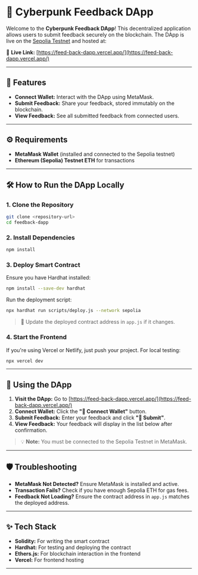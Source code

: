 # 🚀 Cyberpunk Feedback DApp

Welcome to the **Cyberpunk Feedback DApp**! This decentralized application allows users to submit feedback securely on the blockchain. The DApp is live on the [Sepolia Testnet](https://sepolia.etherscan.io/) and hosted at:

🔗 **Live Link:** [https://feed-back-dapp.vercel.app/](https://feed-back-dapp.vercel.app/)

---

## 📄 Features
- **Connect Wallet:** Interact with the DApp using MetaMask.
- **Submit Feedback:** Share your feedback, stored immutably on the blockchain.
- **View Feedback:** See all submitted feedback from connected users.

---

## ⚙️ Requirements
- **MetaMask Wallet** (installed and connected to the Sepolia testnet)
- **Ethereum (Sepolia) Testnet ETH** for transactions

---

## 🛠️ How to Run the DApp Locally

### 1. **Clone the Repository**
```bash
git clone <repository-url>
cd feedback-dapp
```

### 2. **Install Dependencies**
```bash
npm install
```

### 3. **Deploy Smart Contract**
Ensure you have Hardhat installed:
```bash
npm install --save-dev hardhat
```

Run the deployment script:
```bash
npx hardhat run scripts/deploy.js --network sepolia
```

> 🔄 Update the deployed contract address in `app.js` if it changes.

### 4. **Start the Frontend**
If you're using Vercel or Netlify, just push your project. For local testing:
```bash
npx vercel dev
```

---

## 🔗 Using the DApp
1. **Visit the DApp:** Go to [https://feed-back-dapp.vercel.app/](https://feed-back-dapp.vercel.app/)
2. **Connect Wallet:** Click the **"🔗 Connect Wallet"** button.
3. **Submit Feedback:** Enter your feedback and click **"🚀 Submit"**.
4. **View Feedback:** Your feedback will display in the list below after confirmation.

> 💡 **Note:** You must be connected to the Sepolia Testnet in MetaMask.

---

## 🛡️ Troubleshooting
- **MetaMask Not Detected?** Ensure MetaMask is installed and active.
- **Transaction Fails?** Check if you have enough Sepolia ETH for gas fees.
- **Feedback Not Loading?** Ensure the contract address in `app.js` matches the deployed address.

---

## ✨ Tech Stack
- **Solidity:** For writing the smart contract
- **Hardhat:** For testing and deploying the contract
- **Ethers.js:** For blockchain interaction in the frontend
- **Vercel:** For frontend hosting

---
